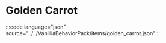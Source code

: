 # Golden Carrot

:::code language="json" source="../../VanilliaBehaviorPack/items/golden_carrot.json":::